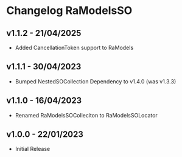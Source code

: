 # Changelog RaModelsSO

## v1.1.2 - 21/04/2025
* Added CancellationToken support to RaModels

## v1.1.1 - 30/04/2023
* Bumped NestedSOCollection Dependency to v1.4.0 (was v1.3.3)

## v1.1.0 - 16/04/2023
* Renamed RaModelsSOColleciton to RaModelsSOLocator

## v1.0.0 - 22/01/2023
* Initial Release
